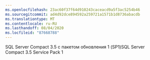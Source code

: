 ```yaml
---
ms.openlocfilehash: 23ac60f37f64d910243caceacd9a5f3ac5254b46
ms.sourcegitcommit: ad4d92dce894592a259721a1571b1d8736abacdb
ms.translationtype: MT
ms.contentlocale: ru-RU
ms.lasthandoff: 08/04/2020
ms.locfileid: "87668788"
---
```

<span data-ttu-id="179df-101">SQL Server Compact 3.5 с пакетом обновления 1 (SP1)</span><span class="sxs-lookup"><span data-stu-id="179df-101">SQL Server Compact 3.5 Service Pack 1</span></span>
